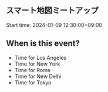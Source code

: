 ## スマート地図ミートアップ
Start time: 2024-01-09 12:30:00+09:00

## When is this event?

- Time for Los Angeles
- Time for New York
- Time for Rome
- Time for New Delhi
- Time for Tokyo
